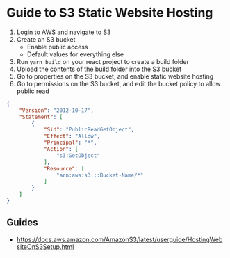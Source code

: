 # Guide to S3 Static Website Hosting

1. Login to AWS and navigate to S3
2. Create an S3 bucket
    - Enable public access
    - Default values for everything else
3. Run `yarn build` on your react project to create a build folder
4. Upload the contents of the build folder into the S3 bucket
5. Go to properties on the S3 bucket, and enable static website hosting
6. Go to permissions on the S3 bucket, and edit the bucket policy to allow public read

```json
{
    "Version": "2012-10-17",
    "Statement": [
        {
            "Sid": "PublicReadGetObject",
            "Effect": "Allow",
            "Principal": "*",
            "Action": [
                "s3:GetObject"
            ],
            "Resource": [
                "arn:aws:s3:::Bucket-Name/*"
            ]
        }
    ]
}
```

## Guides

- https://docs.aws.amazon.com/AmazonS3/latest/userguide/HostingWebsiteOnS3Setup.html